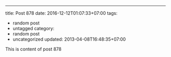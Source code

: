 ---
title: Post 878
date: 2016-12-12T01:07:33+07:00
tags:
  - random post
  - untagged
category:
  - random post
  - uncategorized
updated: 2013-04-08T16:48:35+07:00

This is content of post 878